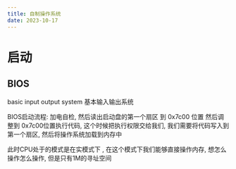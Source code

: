 ```yaml
---
title: 自制操作系统
date: 2023-10-17
---
```


# 启动

## BIOS

basic input output system  基本输入输出系统

BIOS启动流程:  加电自检,  然后读出启动盘的第一个扇区 到 0x7c00 位置  然后调整到 0x7c00位置执行代码,   这个时候把执行权限交给我们,  我们需要将代码写入到第一个扇区, 然后将操作系统加载到内存中

此时CPU处于的模式是在实模式下 ,  在这个模式下我们能够直接操作内存, 想怎么操作怎么操作,  但是只有1M的寻址空间

